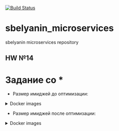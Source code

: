 [![Build Status](https://travis-ci.com/Otus-DevOps-2018-11/sbelyanin_microservices.svg?branch=master)](https://travis-ci.com/Otus-DevOps-2018-11/sbelyanin_microservices)
# sbelyanin_microservices
sbelyanin microservices repository

## HW №14

 
# Задание со *

 - Размер имиджей до оптимизации: 

 <details><summary>Docker images</summary><p>

```bash

docker images
REPOSITORY          TAG                 IMAGE ID            CREATED             SIZE
sbelyanin/ui        2.0                 a186bb620e15        36 minutes ago      456MB
sbelyanin/comment   1.0                 1156169f42fc        37 minutes ago      776MB
sbelyanin/post      1.0                 5266c4c29e16        39 minutes ago      206MB
mongo               latest              0da05d84b1fe        2 weeks ago         394MB


```
</p></details>

 - Размер имиджей после оптимизации:

 <details><summary>Docker images</summary><p>

```bash

docker images



```
</p></details>


